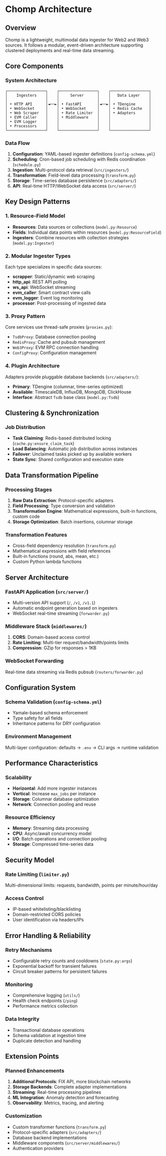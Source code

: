 # Chomp Architecture

## Overview

Chomp is a lightweight, multimodal data ingester for Web2 and Web3 sources. It follows a modular, event-driven architecture supporting clustered deployments and real-time data streaming.

## Core Components

### System Architecture
```
┌─────────────────┐    ┌─────────────────┐    ┌─────────────────┐
│    Ingesters    │    │     Server      │    │   Data Layer    │
│                 │    │                 │    │                 │
│ • HTTP API      │◄──►│ • FastAPI       │◄──►│ • TDengine      │
│ • WebSocket     │    │ • WebSocket     │    │ • Redis Cache   │
│ • Web Scraper   │    │ • Rate Limiter  │    │ • Adapters      │
│ • EVM Caller    │    │ • Middleware    │    │                 │
│ • EVM Logger    │    │                 │    │                 │
│ • Processors    │    │                 │    │                 │
└─────────────────┘    └─────────────────┘    └─────────────────┘
```

### Data Flow
1. **Configuration**: YAML-based ingester definitions (`config-schema.yml`)
2. **Scheduling**: Cron-based job scheduling with Redis coordination (`schedule.py`)
3. **Ingestion**: Multi-protocol data retrieval (`src/ingesters/`)
4. **Transformation**: Field-level data processing (`transform.py`)
5. **Storage**: Time-series database persistence (`src/adapters/`)
6. **API**: Real-time HTTP/WebSocket data access (`src/server/`)

## Key Design Patterns

### 1. Resource-Field Model
- **Resources**: Data sources or collections (`model.py:Resource`)
- **Fields**: Individual data points within resources (`model.py:ResourceField`)
- **Ingesters**: Combine resources with collection strategies (`model.py:Ingester`)

### 2. Modular Ingester Types
Each type specializes in specific data sources:
- **scrapper**: Static/dynamic web scraping
- **http_api**: REST API polling
- **ws_api**: WebSocket streaming
- **evm_caller**: Smart contract view calls
- **evm_logger**: Event log monitoring
- **processor**: Post-processing of ingested data

### 3. Proxy Pattern
Core services use thread-safe proxies (`proxies.py`):
- `TsdbProxy`: Database connection pooling
- `RedisProxy`: Cache and pubsub management
- `Web3Proxy`: EVM RPC connection handling
- `ConfigProxy`: Configuration management

### 4. Plugin Architecture
Adapters provide pluggable database backends (`src/adapters/`):
- **Primary**: TDengine (columnar, time-series optimized)
- **Available**: TimescaleDB, InfluxDB, MongoDB, ClickHouse
- **Interface**: Abstract `Tsdb` base class (`model.py:Tsdb`)

## Clustering & Synchronization

### Job Distribution
- **Task Claiming**: Redis-based distributed locking (`cache.py:ensure_claim_task`)
- **Load Balancing**: Automatic job distribution across instances
- **Failover**: Unclaimed tasks picked up by available workers
- **State Sync**: Shared configuration and execution state

## Data Transformation Pipeline

### Processing Stages
1. **Raw Data Extraction**: Protocol-specific adapters
2. **Field Processing**: Type conversion and validation
3. **Transformation Engine**: Mathematical expressions, built-in functions, custom code
4. **Storage Optimization**: Batch insertions, columnar storage

### Transformation Features
- Cross-field dependency resolution (`transform.py`)
- Mathematical expressions with field references
- Built-in functions (round, abs, mean, etc.)
- Custom Python lambda functions

## Server Architecture

### FastAPI Application (`src/server/`)
- Multi-version API support (`/`, `/v1`, `/v1.1`)
- Automatic endpoint generation based on ingesters
- WebSocket real-time streaming (`forwarder.py`)

### Middleware Stack (`middlewares/`)
1. **CORS**: Domain-based access control
2. **Rate Limiting**: Multi-tier request/bandwidth/points limits
3. **Compression**: GZip for responses > 1KB

### WebSocket Forwarding
Real-time data streaming via Redis pubsub (`routers/forwarder.py`)

## Configuration System

### Schema Validation (`config-schema.yml`)
- Yamale-based schema enforcement
- Type safety for all fields
- Inheritance patterns for DRY configuration

### Environment Management
Multi-layer configuration: defaults → `.env` → CLI args → runtime validation

## Performance Characteristics

### Scalability
- **Horizontal**: Add more ingester instances
- **Vertical**: Increase `max_jobs` per instance
- **Storage**: Columnar database optimization
- **Network**: Connection pooling and reuse

### Resource Efficiency
- **Memory**: Streaming data processing
- **CPU**: Async/await concurrency model
- **I/O**: Batch operations and connection pooling
- **Storage**: Compressed time-series data

## Security Model

### Rate Limiting (`limiter.py`)
Multi-dimensional limits: requests, bandwidth, points per minute/hour/day

### Access Control
- IP-based whitelisting/blacklisting
- Domain-restricted CORS policies
- User identification via headers/IPs

## Error Handling & Reliability

### Retry Mechanisms
- Configurable retry counts and cooldowns (`state.py:args`)
- Exponential backoff for transient failures
- Circuit breaker patterns for persistent failures

### Monitoring
- Comprehensive logging (`utils/`)
- Health check endpoints (`/ping`)
- Performance metrics collection

### Data Integrity
- Transactional database operations
- Schema validation at ingestion time
- Duplicate detection and handling

## Extension Points

### Planned Enhancements
1. **Additional Protocols**: FIX API, more blockchain networks
2. **Storage Backends**: Complete adapter implementations
3. **Streaming**: Real-time processing pipelines
4. **ML Integration**: Anomaly detection and forecasting
5. **Observability**: Metrics, tracing, and alerting

### Customization
- Custom transformer functions (`transform.py`)
- Protocol-specific adapters (`src/adapters/`)
- Database backend implementations
- Middleware components (`src/server/middlewares/`)
- Authentication providers

